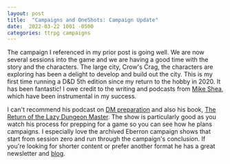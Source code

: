 ```yaml
---
layout: post
title:  "Campaigns and OneShots: Campaign Update"
date:  2022-03-22 1001 -0500
categories: ttrpg campaigns
---
```

The campaign I referenced in my prior post is going well. We are now several sessions into the game and we are having a good time with the story and the characters. The large city, Crow's Crag, the characters are exploring has been a delight to develop and build out the city. This is my first time running a D&D 5th edition since my return to the hobby in 2020. It has been fantastic! I owe credit to the writing and podcasts from [Mike Shea](http://mikeshea.net/About_Mike_Shea.html), which have been instrumental in my success.

I can't recommend his podcast on [DM preparation](https://slyflourish.podbean.com) and also his book, [The Return of the Lazy Dungeon Master](https://www.drivethrurpg.com/product/251431/Return-of-the-Lazy-Dungeon-Master). The show is particularly good as you watch his process for prepping for a game so you can see how he plans campaigns. I especially love the archived Eberron campaign shows that start from session zero and run through the campaign's conclusion. If you're looking for shorter content or prefer another format he has a great newsletter and [blog](https://slyflourish.com).
